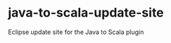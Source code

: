 java-to-scala-update-site
=========================

Eclipse update site for the Java to Scala plugin
